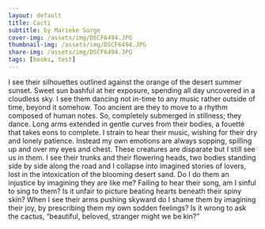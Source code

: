 ```yaml
---
layout: default
title: Cacti
subtitle: by Marieke Sorge
cover-img: /assets/img/DSCF6494.JPG
thumbnail-img: /assets/img/DSCF6494.JPG
share-img: /assets/img/DSCF6494.JPG
tags: [books, test]
---
```


I see their silhouettes outlined against the orange of the desert summer sunset. Sweet sun bashful at her exposure, spending all day uncovered in a cloudless sky. I see them dancing not in-time to any music rather outside of time, beyond it somehow. Too ancient are they to move to a rhythm composed of human notes. So, completely submerged in stillness; they dance. Long arms extended in gentle curves from their bodies, a fouetté that takes eons to complete. I strain to hear their music, wishing for their dry and lonely patience. Instead my own emotions are always sopping, spilling up and over my eyes and chest. These creatures are disparate but I still see us in them. I see their trunks and their flowering heads, two bodies standing side by side along the road and I collapse into imagined stories of lovers, lost in the intoxication of the blooming desert sand. Do I do them an injustice by imagining they are like me? Failing to hear their song, am I sinful to sing to them? Is it unfair to picture beating hearts beneath their spiny skin? When I see their arms pushing skyward do I shame them by imagining their joy, by prescribing them my own sodden feelings? Is it wrong to ask the cactus, “beautiful, beloved, stranger might we be kin?”  
